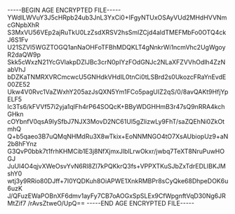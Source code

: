 -----BEGIN AGE ENCRYPTED FILE-----
YWdlLWVuY3J5cHRpb24ub3JnL3YxCi0+IFgyNTUxOSAyVUd2MHdHVVNmcGNpbXhR
S3MxVU56VEp2ajRuTkU0LzZsdXRSV2hsSmlZCjd4aldTMEFMbFo0OTQ4ckJ6S1Fv
U21SZVI5WGZTOGQ1anNaOHFoTFBhMDQKLT4gNnkrWi1ncmVhc2UgWgoyR2daQW9p
Skk5cWxzN21YcGVlakpDZlJBc3crN0pIYzFOdGNJc2NLaXFZVVhOdlh4ZzNabVhJ
bDZKaTNMRXVRCmcwcU5GNHdkVHdIL0tnCi0tLSBrd2s0UkozcFRaYnEvdE00ZE52
Ukw4V0Rvc1VaZWxhY205azJsQXN5Ym1FCo5pagUIZ2qS/0/8avQAKt9HfjYpELF5
lc3Ts6/kFVVf57i2yja1qlFh4rP64SOQcK+BByWDGHHmB3r47sQ9nRRA4kchGHkn
cOYbnfV0qsA9IySfbJ7NJX3MovD2NC61Ul5gZlizwLy9FhT/saZQEhNi0ZkOtmhQ
Q+b5qaeo3B7uQMqNHMdRu3X8wTkix+EoNNMNGO4tO7XsAUbiopUz9+aN2b8hFYnz
G3QvP0bbk7t1frhKHMCib1E3j8NfXjmxJlblLrwOkxr/jwbq7TeXT8NruPuwHOGJ
JuUl4O4qjvXWeOsvYvN6Rl8Zl7kPQKkrQ3fs+VPPXTKuSJbZxTdrEDLIBKJMshY0
wtj3y9RRio80DJff+7I0YQDKuh8OiAPWE1XnkRMBPr8sCyQke68DhpeDOK6u6uzK
J/QFuzEWaPOBnXF6dmv1ayFy7CB7oAOGxSpSLEx9CfWpgnftVqD30Ng6JRMtZif7
/rAvsZtweO/UpQ==
-----END AGE ENCRYPTED FILE-----
